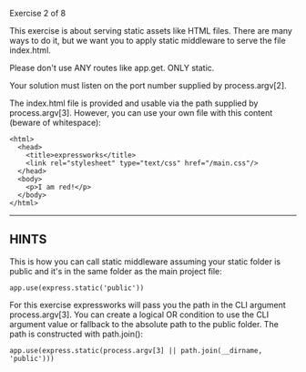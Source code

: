 Exercise 2 of 8

This exercise is about serving static assets like HTML files.
There are many ways to do it, but we want you to apply static middleware to serve the file index.html.

Please don't use ANY routes like app.get. ONLY static.

Your solution must listen on the port number supplied by process.argv[2].

The index.html file is provided and usable via the path supplied by
process.argv[3]. However, you can use your own file with this content (beware of whitespace):

    <html>
      <head>
        <title>expressworks</title>
        <link rel="stylesheet" type="text/css" href="/main.css"/>
      </head>
      <body>
        <p>I am red!</p>
      </body>
    </html>

-------------------------------------------------------------------------------

## HINTS

This is how you can call static middleware assuming your static folder is public and it's in the same folder as the main project file:

    app.use(express.static('public'))

For this exercise expressworks will pass you the path in the CLI argument process.argv[3]. You can create a logical OR condition to use the
CLI argument value or fallback to the absolute path to the public folder. The path is constructed with path.join():

    app.use(express.static(process.argv[3] || path.join(__dirname, 'public')))